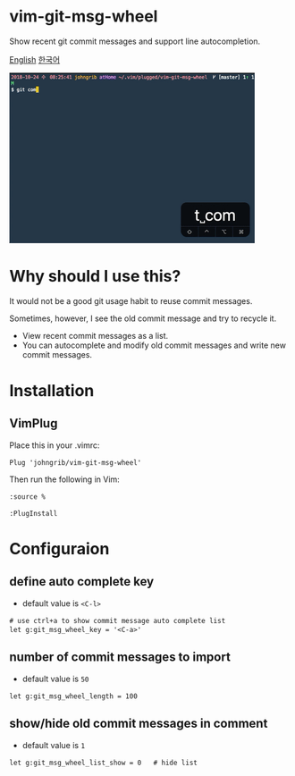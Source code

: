 # vim-git-msg-wheel

Show recent git commit messages and support line autocompletion.

[English](README.md) [한국어](README_kr.md)

![gif](vim-git-msg-wheel.gif)

# Why should I use this?

It would not be a good git usage habit to reuse commit messages.

Sometimes, however, I see the old commit message and try to recycle it.

* View recent commit messages as a list.
* You can autocomplete and modify old commit messages and write new commit messages.

# Installation

## VimPlug

Place this in your .vimrc:

```viml
Plug 'johngrib/vim-git-msg-wheel'
```

Then run the following in Vim:

```
:source %
```

```
:PlugInstall
```

# Configuraion

## define auto complete key

* default value is `<C-l>`

```viml
# use ctrl+a to show commit message auto complete list
let g:git_msg_wheel_key = '<C-a>'
```

## number of commit messages to import

* default value is `50`

```viml
let g:git_msg_wheel_length = 100
```

## show/hide old commit messages in comment

* default value is `1`

```viml
let g:git_msg_wheel_list_show = 0   # hide list
```

